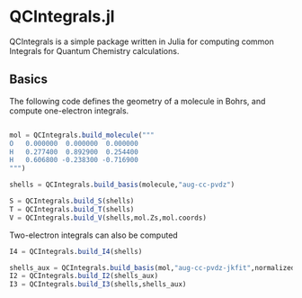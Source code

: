 # QCIntegrals.jl

QCIntegrals is a simple package written in Julia for computing common Integrals for Quantum Chemistry calculations.

## Basics

The following code defines the geometry of a molecule in Bohrs, and compute one-electron integrals.

```julia

mol = QCIntegrals.build_molecule("""
O   0.000000  0.000000  0.000000
H   0.277400  0.892900  0.254400
H   0.606800 -0.238300 -0.716900
""")

shells = QCIntegrals.build_basis(molecule,"aug-cc-pvdz")

S = QCIntegrals.build_S(shells)
T = QCIntegrals.build_T(shells)
V = QCIntegrals.build_V(shells,mol.Zs,mol.coords)
```

Two-electron integrals can also be computed
```julia
I4 = QCIntegrals.build_I4(shells)

shells_aux = QCIntegrals.build_basis(mol,"aug-cc-pvdz-jkfit",normalized=false,auxiliar=true)
I2 = QCIntegrals.build_I2(shells_aux)
I3 = QCIntegrals.build_I3(shells,shells_aux)
```
